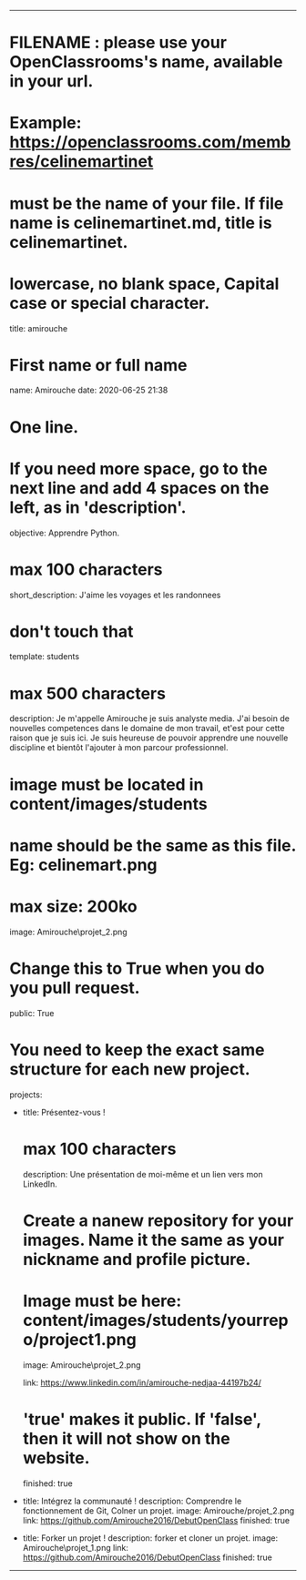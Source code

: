﻿---

# FILENAME : please use your OpenClassrooms's name, available in your url.
# Example: https://openclassrooms.com/membres/celinemartinet
# must be the name of your file. If file name is celinemartinet.md, title is celinemartinet.
# lowercase, no blank space, Capital case or special character.
title: amirouche

# First name or full name
name: Amirouche
date: 2020-06-25 21:38

# One line.
# If you need more space, go to the next line and add 4 spaces on the left, as in 'description'.
objective: Apprendre Python.

# max 100 characters
short_description: J'aime les voyages et les randonnees 

# don't touch that
template: students

# max 500 characters
description:
    Je m'appelle Amirouche je suis analyste media. J'ai besoin de nouvelles competences dans le domaine de mon travail, et'est pour cette raison que je suis ici. Je suis heureuse de pouvoir apprendre une nouvelle discipline et bientôt l'ajouter à mon parcour professionnel.  

# image must be located in content/images/students
# name should be the same as this file. Eg: celinemart.png
# max size: 200ko
image: Amirouche\projet_2.png

# Change this to True when you do you pull request.
public: True

# You need to keep the exact same structure for each new project.
projects:
  - title: Présentez-vous !
    # max 100 characters
    description: Une présentation de moi-même et un lien vers mon LinkedIn.
    # Create a nanew repository for your images. Name it the same as your nickname and profile picture.
    # Image must be here: content/images/students/yourrepo/project1.png
    image: Amirouche\projet_2.png
	
    link: https://www.linkedin.com/in/amirouche-nedjaa-44197b24/
    # 'true' makes it public. If 'false', then it will not show on the website.
    finished: true
  - title: Intégrez la communauté !
    description: Comprendre le fonctionnement de Git, Colner un projet.
    image: Amirouche/projet_2.png
    link: https://github.com/Amirouche2016/DebutOpenClass
    finished: true
  - title: Forker un projet !
    description: forker et cloner un projet.
    image: Amirouche\projet_1.png
    link: https://github.com/Amirouche2016/DebutOpenClass
    finished: true
---